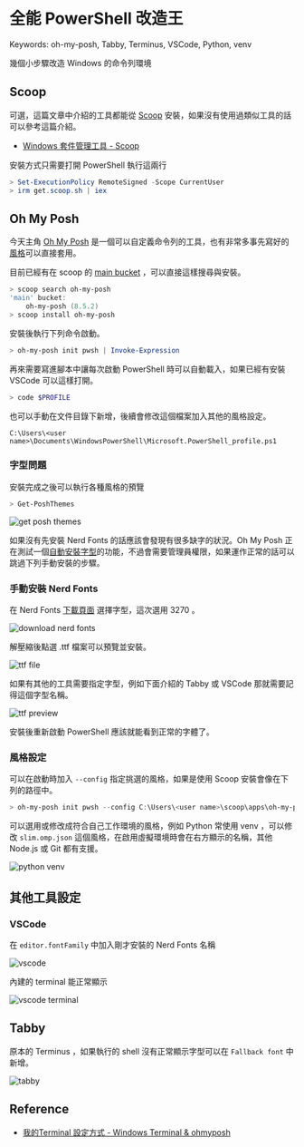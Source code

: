 # 全能 PowerShell 改造王

Keywords: oh-my-posh, Tabby, Terminus, VSCode, Python, venv

幾個小步驟改造 Windows 的命令列環境

## Scoop

可選，這篇文章中介紹的工具都能從 [Scoop](https://scoop.sh/) 安裝，如果沒有使用過類似工具的話可以參考這篇介紹。

- [Windows 套件管理工具 - Scoop](https://www.gss.com.tw/blog/windows-%E5%A5%97%E4%BB%B6%E7%AE%A1%E7%90%86%E5%B7%A5%E5%85%B7-scoop)

安裝方式只需要打開 PowerShell 執行這兩行

```powershell
> Set-ExecutionPolicy RemoteSigned -Scope CurrentUser
> irm get.scoop.sh | iex
```

## Oh My Posh

今天主角 [Oh My Posh](https://github.com/jandedobbeleer/oh-my-posh) 是一個可以自定義命令列的工具，也有非常多事先寫好的[風格](https://ohmyposh.dev/docs/themes)可以直接套用。

目前已經有在 scoop 的 [main bucket](https://github.com/ScoopInstaller/Main/blob/master/bucket/oh-my-posh.json) ，可以直接這樣搜尋與安裝。

```powershell
> scoop search oh-my-posh
'main' bucket:
    oh-my-posh (8.5.2)
> scoop install oh-my-posh
```

安裝後執行下列命令啟動。

```powershell
> oh-my-posh init pwsh | Invoke-Expression
```

再來需要寫進腳本中讓每次啟動 PowerShell 時可以自動載入，如果已經有安裝 VSCode 可以這樣打開。

```powershell
> code $PROFILE
```

也可以手動在文件目錄下新增，後續會修改這個檔案加入其他的風格設定。

`C:\Users\<user name>\Documents\WindowsPowerShell\Microsoft.PowerShell_profile.ps1`

### 字型問題

安裝完成之後可以執行各種風格的預覽

```powershell
> Get-PoshThemes
```

![get posh themes](get-themes.PNG)

如果沒有先安裝 Nerd Fonts 的話應該會發現有很多缺字的狀況。Oh My Posh 正在測試一個[自動安裝字型](https://ohmyposh.dev/docs/installation/fonts)的功能，不過會需要管理員權限，如果運作正常的話可以跳過下列手動安裝的步驟。

### 手動安裝 Nerd Fonts

在 Nerd Fonts [下載頁面](https://www.nerdfonts.com/font-downloads) 選擇字型，這次選用 3270 。

![download nerd fonts](download-nerd-fonts.PNG)

解壓縮後點選 .ttf 檔案可以預覽並安裝。

![ttf file](ttf-file.PNG)

如果有其他的工具需要指定字型，例如下面介紹的 Tabby 或 VSCode 那就需要記得這個字型名稱。

![ttf preview](ttf-preview.PNG)

安裝後重新啟動 PowerShell 應該就能看到正常的字體了。

### 風格設定

可以在啟動時加入 `--config` 指定挑選的風格，如果是使用 Scoop 安裝會像在下列的路徑中。

```powershell
> oh-my-posh init pwsh --config C:\Users\<user name>\scoop\apps\oh-my-posh\current\themes\slim.omp.json | Invoke-Expression
```

可以選用或修改成符合自己工作環境的風格，例如 Python 常使用 venv ，可以修改 `slim.omp.json` 這個風格，在啟用虛擬環境時會在右方顯示的名稱，其他 Node.js 或 Git 都有支援。

![python venv](python-venv.PNG)

## 其他工具設定

### VSCode

在 `editor.fontFamily` 中加入剛才安裝的 Nerd Fonts 名稱

![vscode](vscode.PNG)

內建的 terminal 能正常顯示

![vscode terminal](vscode-terminal.PNG)

## Tabby

原本的 Terminus ，如果執行的 shell 沒有正常顯示字型可以在 `Fallback font` 中新增。

![tabby](tabby.PNG)

## Reference

- [我的Terminal 設定方式 - Windows Terminal & ohmyposh](https://thomascsd.github.io/blog/2022-05-20-WindowTeminalAndOhMyPosh)
